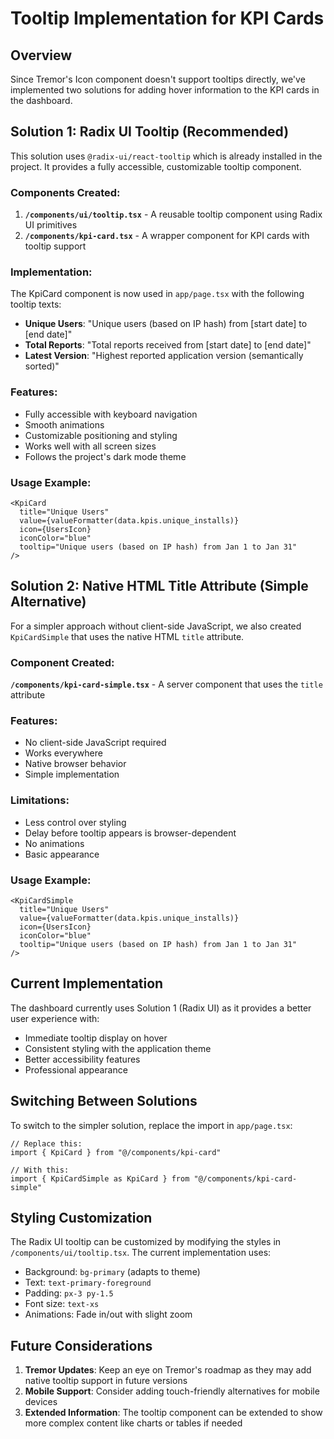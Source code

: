 # Tooltip Implementation for KPI Cards

## Overview

Since Tremor's Icon component doesn't support tooltips directly, we've implemented two solutions for adding hover information to the KPI cards in the dashboard.

## Solution 1: Radix UI Tooltip (Recommended)

This solution uses `@radix-ui/react-tooltip` which is already installed in the project. It provides a fully accessible, customizable tooltip component.

### Components Created:

1. **`/components/ui/tooltip.tsx`** - A reusable tooltip component using Radix UI primitives
2. **`/components/kpi-card.tsx`** - A wrapper component for KPI cards with tooltip support

### Implementation:

The KpiCard component is now used in `app/page.tsx` with the following tooltip texts:
- **Unique Users**: "Unique users (based on IP hash) from [start date] to [end date]"
- **Total Reports**: "Total reports received from [start date] to [end date]"
- **Latest Version**: "Highest reported application version (semantically sorted)"

### Features:
- Fully accessible with keyboard navigation
- Smooth animations
- Customizable positioning and styling
- Works well with all screen sizes
- Follows the project's dark mode theme

### Usage Example:
```tsx
<KpiCard
  title="Unique Users"
  value={valueFormatter(data.kpis.unique_installs)}
  icon={UsersIcon}
  iconColor="blue"
  tooltip="Unique users (based on IP hash) from Jan 1 to Jan 31"
/>
```

## Solution 2: Native HTML Title Attribute (Simple Alternative)

For a simpler approach without client-side JavaScript, we also created `KpiCardSimple` that uses the native HTML `title` attribute.

### Component Created:

**`/components/kpi-card-simple.tsx`** - A server component that uses the `title` attribute

### Features:
- No client-side JavaScript required
- Works everywhere
- Native browser behavior
- Simple implementation

### Limitations:
- Less control over styling
- Delay before tooltip appears is browser-dependent
- No animations
- Basic appearance

### Usage Example:
```tsx
<KpiCardSimple
  title="Unique Users"
  value={valueFormatter(data.kpis.unique_installs)}
  icon={UsersIcon}
  iconColor="blue"
  tooltip="Unique users (based on IP hash) from Jan 1 to Jan 31"
/>
```

## Current Implementation

The dashboard currently uses Solution 1 (Radix UI) as it provides a better user experience with:
- Immediate tooltip display on hover
- Consistent styling with the application theme
- Better accessibility features
- Professional appearance

## Switching Between Solutions

To switch to the simpler solution, replace the import in `app/page.tsx`:

```tsx
// Replace this:
import { KpiCard } from "@/components/kpi-card"

// With this:
import { KpiCardSimple as KpiCard } from "@/components/kpi-card-simple"
```

## Styling Customization

The Radix UI tooltip can be customized by modifying the styles in `/components/ui/tooltip.tsx`. The current implementation uses:
- Background: `bg-primary` (adapts to theme)
- Text: `text-primary-foreground`
- Padding: `px-3 py-1.5`
- Font size: `text-xs`
- Animations: Fade in/out with slight zoom

## Future Considerations

1. **Tremor Updates**: Keep an eye on Tremor's roadmap as they may add native tooltip support in future versions
2. **Mobile Support**: Consider adding touch-friendly alternatives for mobile devices
3. **Extended Information**: The tooltip component can be extended to show more complex content like charts or tables if needed